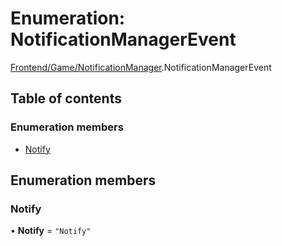 # Enumeration: NotificationManagerEvent

[Frontend/Game/NotificationManager](../modules/Frontend_Game_NotificationManager.md).NotificationManagerEvent

## Table of contents

### Enumeration members

- [Notify](Frontend_Game_NotificationManager.NotificationManagerEvent.md#notify)

## Enumeration members

### Notify

• **Notify** = `"Notify"`
